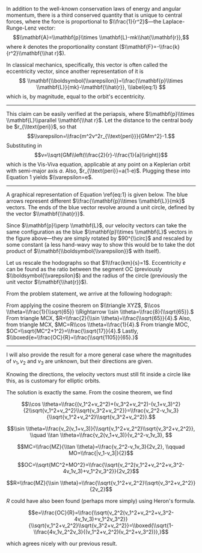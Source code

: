 In addition to the well-known conservation laws of energy and angular momentum, there is a third conserved quantity that is unique to central forces, where the force is proportional to $\\frac{1}{r^2}$—the Laplace-Runge-Lenz vector:
$$\\mathbf{A}=\\mathbf{p}\\times \\mathbf{L}-mk\\hat{\\mathbf{r}},$$
where $k$ denotes the proportionality constant ($\\mathbf{F}=-\\frac{k}{r^2}\\mathbf{\\hat r}$). 

In classical mechanics, specifically, this vector is often called the eccentricity vector, since another representation of it is
$$
    \\mathbf{\\boldsymbol{\\varepsilon}}=\\frac{\\mathbf{p}\\times \\mathbf{L}}{mk}-\\mathbf{\\hat{r}},
    \\label{eq:1}
$$
which is, by magnitude, equal to the orbit's eccentricity.

---

This claim can be easily verified at the periapsis, where $\\mathbf{p}\\times \\mathbf{L}\\parallel \\mathbf{\\hat r}$. Let the distance to the central body be $r_{\\text{peri}}$, so that $$\\varepsilon=\\frac{m^2v^2r_{\\text{peri}}}{GMm^2}-1.$$ Substituting in $$v=\\sqrt{GM\\left(\\frac{2}{r}-\\frac{1}{a}\\right)}$$ which is the Vis-Viva equation, applicable at any point on a Keplerian orbit with semi-major axis $a$. Also, $r_{\\text{peri}}=a(1-e)$. Plugging these into Equation 1 yields $\\varepsilon=e$.

---

A graphical representation of Equation \\ref{eq:1} is given below. The blue arrows represent different $\\frac{\\mathbf{p}\\times \\mathbf{L}}{mk}$ vectors. The ends of the blue vector revolve around a unit circle, defined by the vector $\\mathbf{\\hat{r}}$.

Since $\\mathbf{p}\\perp \\mathbf{L}$, our velocity vectors can take the same configuration as the blue $\\mathbf{p}\\times \\mathbf{L}$ vectors in the figure above—they are simply rotated by $90^{\\circ}$ and rescaled by some constant (a less hand-wavy way to show this would be to take the dot product of $\\mathbf{\\boldsymbol{\\varepsilon}}$ with itself).

Let us rescale the hodographs so that $1\\frac{km}{s}=1$. Eccentricity $e$ can be found as the ratio between the segment OC (previously $\\boldsymbol{\\varepsilon}$) and the radius of the circle (previously the unit vector $\\mathbf{\\hat{r}}$).

From the problem statement, we arrive at the following hodograph:

From applying the cosine theorem on $\\triangle XYZ$, 
$\\cos \\theta=\\frac{1}{\\sqrt{65}} \\Rightarrow \\sin \\theta=\\frac{8}{\\sqrt{65}}.$
From triangle MCX, 
$R=\\frac{2}{\\sin \\theta}=\\frac{\\sqrt{65}}{4}.$ 
Also, from triangle MCX, 
$MC=R\\cos \\theta=\\frac{1}{4}.$ 
From triangle MOC, 
$OC=\\sqrt{MC^2+1^2}=\\frac{\\sqrt{17}}{4}.$ 
Lastly, 
$\\boxed{e=\\frac{OC}{R}=\\frac{\\sqrt{1105}}{65}.}$

---

I will also provide the result for a more general case where the magnitudes of $v_1, v_2$ and $v_3$ are unknown, but their directions are given. 

Knowing the directions, the velocity vectors must still fit inside a circle like this, as is customary for elliptic orbits.

The solution is exactly the same. From the cosine theorem, we find 

$$\\cos \\theta=\\frac{(v_1^2+v_2^2)+(v_3^2+v_2^2)-(v_1+v_3)^2}{2\\sqrt{v_1^2+v_2^2}\\sqrt{v_3^2+v_2^2}}=\\frac{v_2^2-v_1v_3}{\\sqrt{v_1^2+v_2^2}\\sqrt{v_3^2+v_2^2}}.$$

$$\\sin \\theta=\\frac{v_2(v_1+v_3)}{\\sqrt{v_1^2+v_2^2}\\sqrt{v_3^2+v_2^2}}, \\quad \\tan \\theta=\\frac{v_2(v_1+v_3)}{v_2^2-v_1v_3}, $$

$$MC=\\frac{MZ}{\\tan \\theta}=\\frac{v_2^2-v_1v_3}{2v_2}, \\qquad MO=\\frac{|v_1-v_3|}{2}$$

$$OC=\\sqrt{MC^2+MO^2}=\\frac{\\sqrt{v_2^2(v_1^2+v_2^2+v_3^2-4v_1v_3)+v_1^2v_3^2}}{2v_2}$$

$$R=\\frac{MZ}{\\sin \\theta}=\\frac{\\sqrt{v_1^2+v_2^2}\\sqrt{v_3^2+v_2^2}}{2v_2}$$

$R$ could have also been found (perhaps more simply) using Heron's formula.

$$e=\\frac{OC}{R}=\\frac{\\sqrt{v_2^2(v_1^2+v_2^2+v_3^2-4v_1v_3)+v_1^2v_3^2}}{\\sqrt{v_1^2+v_2^2}\\sqrt{v_3^2+v_2^2}}=\\boxed{\\sqrt{1-\\frac{4v_1v_2^2v_3}{(v_1^2+v_2^2)(v_2^2+v_3^2)}},}$$

which agrees nicely with our previous result.
